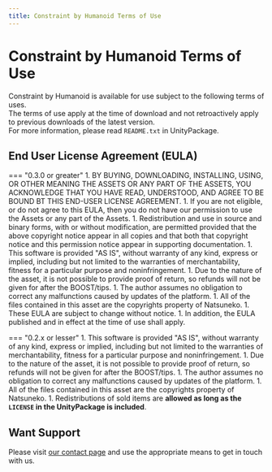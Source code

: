 ```yaml
---
title: Constraint by Humanoid Terms of Use
---
```


# Constraint by Humanoid Terms of Use

Constraint by Humanoid is available for use subject to the following terms of uses.  
The terms of use apply at the time of download and not retroactively apply to previous downloads of the latest version.  
For more information, please read `README.txt` in UnityPackage.

## End User License Agreement (EULA)

<!-- prettier-ignore-start -->
=== "0.3.0 or greater"
    1. BY BUYING, DOWNLOADING, INSTALLING, USING, OR OTHER MEANING THE ASSETS OR ANY PART OF THE ASSETS, YOU ACKNOWLEDGE THAT YOU HAVE READ, UNDERSTOOD, AND AGREE TO BE BOUND BT THIS END-USER LICENSE AGREEMENT.
        1. If you are not eligible, or do not agree to this EULA, then you do not have our permission to use the Assets or any part of the Assets.
    1. Redistribution and use in source and binary forms, with or without modification, are permitted provided that the above copyright notice appear in all copies and that both that copyright notice and this permission notice appear in supporting documentation.
    1. This software is provided "AS IS", without warranty of any kind, express or implied, including but not limited to the warranties of merchantability, fitness for a particular purpose and noninfringement.
        1. Due to the nature of the asset, it is not possible to provide proof of return, so refunds will not be given for after the BOOST/tips.
    1. The author assumes no obligation to correct any malfunctions caused by updates of the platform.
    1. All of the files contained in this asset are the copyrights property of Natsuneko.
    1. These EULA are subject to change without notice.
        1. In addition, the EULA published and in effect at the time of use shall apply.

=== "0.2.x or lesser"
    1. This software is provided "AS IS", without warranty of any kind, express or implied, including but not limited to the warranties of merchantability, fitness for a particular purpose and noninfringement.
        1. Due to the nature of the asset, it is not possible to provide proof of return, so refunds will not be given for after the BOOST/tips.
    1. The author assumes no obligation to correct any malfunctions caused by updates of the platform.
    1. All of the files contained in this asset are the copyrights property of Natsuneko.
    1. Redistributions of sold items are **allowed as long as the `LICENSE` in the UnityPackage is included**.

<!-- prettier-ignore-end -->

## Want Support

Please visit [our contact page](/en-us/contact) and use the appropriate means to get in touch with us.
